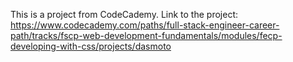 This is a project from CodeCademy.
Link to the project: https://www.codecademy.com/paths/full-stack-engineer-career-path/tracks/fscp-web-development-fundamentals/modules/fecp-developing-with-css/projects/dasmoto